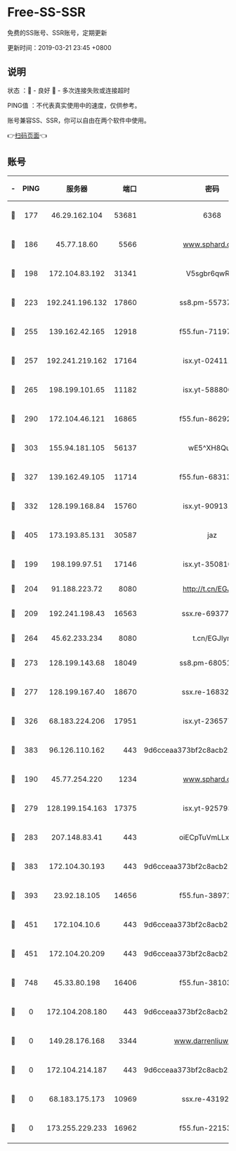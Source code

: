 # Free-SS-SSR

免费的SS账号、SSR账号，定期更新

更新时间：2019-03-21 23:45 +0800

## 说明

状态     ：🙂 - 良好 🙁 - 多次连接失败或连接超时

PING值   ：不代表真实使用中的速度，仅供参考。

账号兼容SS、SSR，你可以自由在两个软件中使用。

👉[扫码页面](https://liesauer.github.io/Free-SS-SSR/)👈

## 账号

|-|PING|服务器|端口|密码|加密方式|区域|
|:----:|:----:|:-----:|-----:|:----:|:----:|:----:|
|🙂|177|46.29.162.104|53681|6368|aes-256-ctr|RU|
|🙂|186|45.77.18.60|5566|www.sphard.com|aes-256-cfb|JP|
|🙂|198|172.104.83.192|31341|V5sgbr6qwRg1|aes-256-cfb|JP|
|🙂|223|192.241.196.132|17860|ss8.pm-55737641|aes-256-cfb|US|
|🙂|255|139.162.42.165|12918|f55.fun-71197763|aes-256-cfb|SG|
|🙂|257|192.241.219.162|17164|isx.yt-02411127|aes-256-cfb|US|
|🙂|265|198.199.101.65|11182|isx.yt-58880075|aes-256-cfb|US|
|🙂|290|172.104.46.121|16865|f55.fun-86292615|aes-256-cfb|SG|
|🙂|303|155.94.181.105|56137|wE5^XH8Quw|aes-256-cfb|US|
|🙂|327|139.162.49.105|11714|f55.fun-68313029|aes-256-cfb|SG|
|🙂|332|128.199.168.84|15760|isx.yt-90913173|aes-256-cfb|SG|
|🙂|405|173.193.85.131|30587|jaz|aes-256-cfb|US|
|🙂|199|198.199.97.51|17146|isx.yt-35081098|aes-256-cfb|US|
|🙂|204|91.188.223.72|8080|http://t.cn/EGJIyrl|rc4-md5|RU|
|🙂|209|192.241.198.43|16563|ssx.re-69377948|aes-256-cfb|US|
|🙂|264|45.62.233.234|8080|t.cn/EGJIyrl|rc4-md5|CA|
|🙂|273|128.199.143.68|18049|ss8.pm-68051227|aes-256-cfb|SG|
|🙂|277|128.199.167.40|18670|ssx.re-16832258|aes-256-cfb|SG|
|🙂|326|68.183.224.206|17951|isx.yt-23657794|aes-256-cfb|SG|
|🙂|383|96.126.110.162|443|9d6cceaa373bf2c8acb22e60b6a58be6|aes-256-cfb|US|
|🙁|190|45.77.254.220|1234|www.sphard.com|aes-256-cfb|SG|
|🙁|279|128.199.154.163|17375|isx.yt-92579353|aes-256-cfb|SG|
|🙁|283|207.148.83.41|443|oiECpTuVmLLxk4Ts|aes-256-cfb|AU|
|🙁|383|172.104.30.193|443|9d6cceaa373bf2c8acb22e60b6a58be6|aes-256-cfb|US|
|🙁|393|23.92.18.105|14656|f55.fun-38971155|aes-256-cfb|US|
|🙁|451|172.104.10.6|443|9d6cceaa373bf2c8acb22e60b6a58be6|aes-256-cfb|US|
|🙁|451|172.104.20.209|443|9d6cceaa373bf2c8acb22e60b6a58be6|aes-256-cfb|US|
|🙁|748|45.33.80.198|16406|f55.fun-38103028|aes-256-cfb|US|
|🙁|0|172.104.208.180|443|9d6cceaa373bf2c8acb22e60b6a58be6|aes-256-cfb|US|
|🙁|0|149.28.176.168|3344|www.darrenliuwei.com|aes-256-cfb|AU|
|🙁|0|172.104.214.187|443|9d6cceaa373bf2c8acb22e60b6a58be6|aes-256-cfb|US|
|🙁|0|68.183.175.173|10969|ssx.re-43192061|aes-256-cfb|US|
|🙁|0|173.255.229.233|16962|f55.fun-22153074|aes-256-cfb|US|

